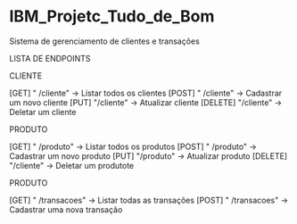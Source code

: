 # IBM_Projetc_Tudo_de_Bom
Sistema de gerenciamento de clientes e transações

LISTA DE ENDPOINTS

CLIENTE

[GET]  " /cliente" -> Listar todos os clientes
[POST]   " /cliente" -> Cadastrar um novo cliente
[PUT]  "/cliente" -> Atualizar cliente
[DELETE] "/cliente" -> Deletar um cliente

PRODUTO

[GET]  " /produto" -> Listar todos os produtos
[POST]   " /produto" -> Cadastrar um novo produto
[PUT]  "/produto" -> Atualizar produto
[DELETE] "/cliente" -> Deletar um produtote

PRODUTO

[GET]  " /transacoes" -> Listar todas as transações
[POST]   " /transacoes" -> Cadastrar uma nova transação
